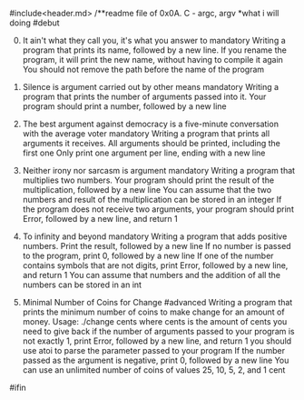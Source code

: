 #include<header.md>
/**readme file of 0x0A. C - argc, argv
*what i will doing
#debut

0. It ain't what they call you, it's what you answer to
mandatory
Writing a program that prints its name, followed by a new line.
If you rename the program, it will print the new name, without having to compile it again
You should not remove the path before the name of the program

1. Silence is argument carried out by other means
mandatory
Writing a program that prints the number of arguments passed into it.
Your program should print a number, followed by a new line

2. The best argument against democracy is a five-minute conversation with the average voter
mandatory
Writing a program that prints all arguments it receives.
All arguments should be printed, including the first one
Only print one argument per line, ending with a new line

3. Neither irony nor sarcasm is argument
mandatory
Writing a program that multiplies two numbers.
Your program should print the result of the multiplication, followed by a new line
You can assume that the two numbers and result of the multiplication can be stored in an integer
If the program does not receive two arguments, your program should print Error, followed by a new line, and return 1

4. To infinity and beyond
mandatory
Writing a program that adds positive numbers.
Print the result, followed by a new line
If no number is passed to the program, print 0, followed by a new line
If one of the number contains symbols that are not digits, print Error, followed by a new line, and return 1
You can assume that numbers and the addition of all the numbers can be stored in an int

5. Minimal Number of Coins for Change
#advanced
Writing a program that prints the minimum number of coins to make change for an amount of money.
Usage: ./change cents
where cents is the amount of cents you need to give back
if the number of arguments passed to your program is not exactly 1, print Error, followed by a new line, and return 1
you should use atoi to parse the parameter passed to your program
If the number passed as the argument is negative, print 0, followed by a new line
You can use an unlimited number of coins of values 25, 10, 5, 2, and 1 cent

#ifin
